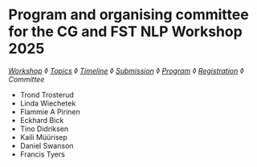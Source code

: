# Program and organising committee for the CG and FST NLP Workshop 2025

*[Workshop](index.md) ◊ [Topics](topics.md) ◊ [Timeline](dates.md) ◊ [Submission](submission.md) ◊ [Program](program.md) ◊ [Registration](registration.md) ◊ Committee*

- Trond Trosterud
- Linda Wiechetek
- Flammie A Pirinen
- Eckhard Bick
- Tino Didriksen
- Kaili Müürisep
- Daniel Swanson
- Francis Tyers
